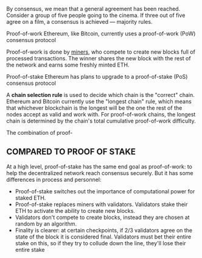 By consensus, we mean that a general agreement has been reached. Consider a group of five people going to the cinema. If three out of five agree on a film, a consensus is achieved — majority rules.

Proof-of-work
Ethereum, like Bitcoin, currently uses a proof-of-work (PoW) consensus protocol

Proof-of-work is done by [miners](https://ethereum.org/en/developers/docs/consensus-mechanisms/pow/mining/), who compete to create new blocks full of processed transactions. The winner shares the new block with the rest of the network and earns some freshly minted ETH.

Proof-of-stake
Ethereum has plans to upgrade to a proof-of-stake (PoS) consensus protocol


A  **chain selection rule**  is used to decide which chain is the "correct" chain. Ethereum and Bitcoin currently use the "longest chain" rule, which means that whichever blockchain is the longest will be the one the rest of the nodes accept as valid and work with. For proof-of-work chains, the longest chain is determined by the chain's total cumulative proof-of-work difficulty.

The combination of proof-

## COMPARED TO PROOF OF STAKE

At a high level, proof-of-stake has the same end goal as proof-of-work: to help the decentralized network reach consensus securely. But it has some differences in process and personnel:

-   Proof-of-stake switches out the importance of computational power for staked ETH.
-   Proof-of-stake replaces miners with validators. Validators stake their ETH to activate the ability to create new blocks.
-   Validators don't compete to create blocks, instead they are chosen at random by an algorithm.
-   Finality is clearer: at certain checkpoints, if 2/3 validators agree on the state of the block it is considered final. Validators must bet their entire stake on this, so if they try to collude down the line, they'll lose their entire stake
